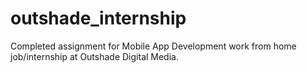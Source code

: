 # outshade_internship
 Completed assignment for Mobile App Development work from home job/internship at Outshade Digital Media.
